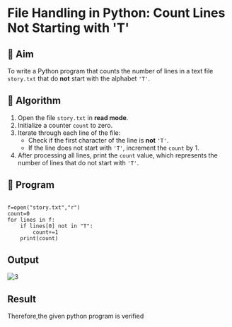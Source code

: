 # File Handling in Python: Count Lines Not Starting with 'T'

## 🎯 Aim
To write a Python program that counts the number of lines in a text file `story.txt` that do **not** start with the alphabet `'T'`.

## 🧠 Algorithm
1. Open the file `story.txt` in **read mode**.
2. Initialize a counter `count` to zero.
3. Iterate through each line of the file:
   - Check if the first character of the line is **not** `'T'`.
   - If the line does not start with `'T'`, increment the `count` by 1.
4. After processing all lines, print the `count` value, which represents the number of lines that do not start with `'T'`.

## 🧾 Program
~~~

f=open("story.txt","r")
count=0
for lines in f:
    if lines[0] not in "T":
        count+=1
    print(count)

~~~

## Output
![3](https://github.com/user-attachments/assets/ce0a0eff-83cb-4c96-b5a9-173d0839fde2)

## Result
Therefore,the given python program is verified
